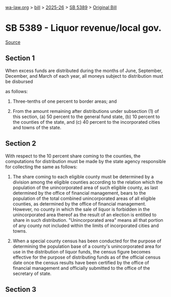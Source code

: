 [wa-law.org](/) > [bill](/bill/) > [2025-26](/bill/2025-26/) > [SB 5389](/bill/2025-26/sb/5389/) > [Original Bill](/bill/2025-26/sb/5389/1/)

# SB 5389 - Liquor revenue/local gov.

[Source](http://lawfilesext.leg.wa.gov/biennium/2025-26/Pdf/Bills/Senate%20Bills/5389.pdf)

## Section 1
When excess funds are distributed during the months of June, September, December, and March of each year, all moneys subject to distribution must be disbursed

as follows:

1. Three-tenths of one percent to border areas; and

2. From the amount remaining after distributions under subsection (1) of this section, (a) 50 percent to the general fund state, (b) 10 percent to the counties of the state, and (c) 40 percent to the incorporated cities and towns of the state.

## Section 2
With respect to the 10 percent share coming to the counties, the computations for distribution must be made by the state agency responsible for collecting the same as follows:

1. The share coming to each eligible county must be determined by a division among the eligible counties according to the relation which the population of the unincorporated area of such eligible county, as last determined by the office of financial management, bears to the population of the total combined unincorporated areas of all eligible counties, as determined by the office of financial management. However, no county in which the sale of liquor is forbidden in the unincorporated area thereof as the result of an election is entitled to share in such distribution. "Unincorporated area" means all that portion of any county not included within the limits of incorporated cities and towns.

2. When a special county census has been conducted for the purpose of determining the population base of a county's unincorporated area for use in the distribution of liquor funds, the census figure becomes effective for the purpose of distributing funds as of the official census date once the census results have been certified by the office of financial management and officially submitted to the office of the secretary of state.

## Section 3